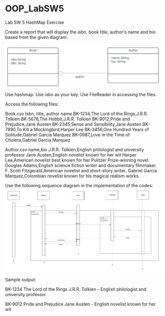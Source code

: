 # OOP_LabSW5
Lab SW 5 HashMap Exercise

Create a report that will display the isbn, book title, author's name and bio based from the given diagram:

![Diagram](image.png)

Use hashmap.  Use isbn as your key. Use FileReader in accessing the files.

Access the following files:

Book.csv
Isbn, title, author name
BK-1234,The Lord of the Rings,J.R.R. Tolkien
BK-5678,The Hobbit,J.R.R. Tolkien
BK-9012,Pride and Prejudice,Jane Austen
BK-2345,Sense and Sensibility,Jane Austen
BK-7890,To Kill a Mockingbird,Harper Lee
BK-3456,One Hundred Years of Solitude,Gabriel Garcia Marquez
BK-0987,Love in the Time of Cholera,Gabriel Garcia Marquez

Author.csv
name,bio
J.R.R. Tolkien,English philologist and university professor
Jane Austen,English novelist known for her wit
Harper Lee,American novelist best known for her Pulitzer Prize-winning novel.
Douglas Adams,English science fiction writer and documentary filmmaker. 
F. Scott Fitzgerald,American novelist and short-story writer.
Gabriel Garcia Marquez,Colombian novelist known for his magical realism works.

Use the following sequence diagram in the implementation of the codes:
![SequenceDiagram](image-1.png)

Sample output:

BK-1234 The Lord of the Rings
	   J.R.R. Tolkien - English philologist and university professor

BK-9012 Pride and Prejudice
             Jane Austen - English novelist known for her wit